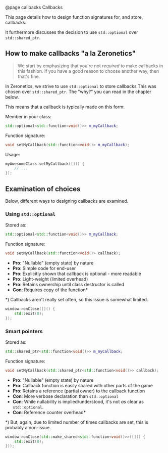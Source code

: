 @page callbacks Callbacks

This page details how to design function signatures for, and store,
callbacks.

It furthermore discusses the decision to use ``std::optional``
over ``std::shared_ptr``.

## How to make callbacks "a la Zeronetics"

> We start by emphasizing that you're not _required_ to make callbacks
> in this fashion. If you have a good reason to choose another way,
> then that's fine.

In Zeronetics, we strive to use ``std::optional`` to store callbacks
This was chosen over ``std::shared_ptr``. The "why?" you can read
in the chapter below.

This means that a callback is typically made on this form:

Member in your class:

````cpp
std::optional<std::function<void()>> m_myCallback;
````

Function signature:

````cpp
void setMyCallback(std::function<void()> m_myCallback);
````

Usage:

````cpp
myAwesomeClass.setMyCallback([]() {
    // ...
});
````

## Examination of choices

Below, different ways to designing callbacks are examined.

### Using ``std::optional``

Stored as:

````cpp
std::optional<std::function<void()>> m_myCallback;
````

Function signature:

````cpp
void setMyCallback(std::function<void()> callback);
````

- **Pro**: "Nullable" (empty state) by nature
- **Pro**: Simple code for end-user
- **Pro**: Explicitly shown that callback is optional - more readable
- **Pro**: Light-weight (limited overhead)
- **Pro**: Retains ownership until class destructor is called
- **Con**: Requires copy of the function*

*) Callbacks aren't really set often, so this issue is somewhat limited.

````cpp
window->onClose([]() {
    std::exit(0);
});
````

### Smart pointers

Stored as:

````cpp
std::shared_ptr<std::function<void()>> m_myCallback;
````

Function signature:

````cpp
void setMyCallback(std::shared_ptr<std::function<void()>> callback);
````

- **Pro**: "Nullable" (empty state) by nature
- **Pro**: Callback function is easily shared with other parts of the game
- **Pro**: Retains a reference (partial owner) to the callback function
- **Con**: More verbose declaration than ``std::optional``
- **Con**: While nullability is implied/understood, it's not _as_ clear
  as ``std::optional``.
- **Con**: Reference counter overhead*

*) But, again, due to limited number of times callbacks are set,
this is probably a non-issue.

````cpp
window->onClose(std::make_shared<std::function<void()>>([]() {
    std::exit(0);
}));
````
